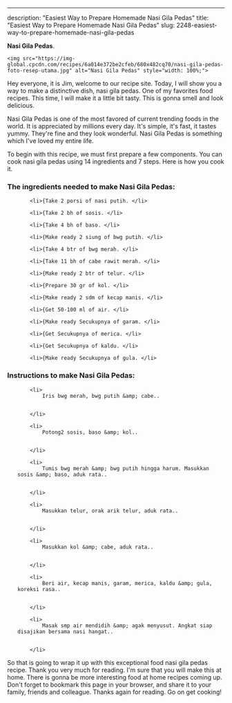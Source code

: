 ---
description: "Easiest Way to Prepare Homemade Nasi Gila Pedas"
title: "Easiest Way to Prepare Homemade Nasi Gila Pedas"
slug: 2248-easiest-way-to-prepare-homemade-nasi-gila-pedas

<p>
	<strong>Nasi Gila Pedas</strong>. 
	
</p>
<p>
	
	<img src="https://img-global.cpcdn.com/recipes/6a014e372be2cfeb/680x482cq70/nasi-gila-pedas-foto-resep-utama.jpg" alt="Nasi Gila Pedas" style="width: 100%;">
	
	
</p>
<p>
	Hey everyone, it is Jim, welcome to our recipe site. Today, I will show you a way to make a distinctive dish, nasi gila pedas. One of my favorites food recipes. This time, I will make it a little bit tasty. This is gonna smell and look delicious.
</p>
	
<p>
	Nasi Gila Pedas is one of the most favored of current trending foods in the world. It is appreciated by millions every day. It's simple, it's fast, it tastes yummy. They're fine and they look wonderful. Nasi Gila Pedas is something which I've loved my entire life.
</p>
<p>
	
</p>

<p>
To begin with this recipe, we must first prepare a few components. You can cook nasi gila pedas using 14 ingredients and 7 steps. Here is how you cook it.
</p>

<h3>The ingredients needed to make Nasi Gila Pedas:</h3>

<ol>
	
		<li>{Take 2 porsi of nasi putih. </li>
	
		<li>{Take 2 bh of sosis. </li>
	
		<li>{Take 4 bh of baso. </li>
	
		<li>{Make ready 2 siung of bwg putih. </li>
	
		<li>{Take 4 btr of bwg merah. </li>
	
		<li>{Take 11 bh of cabe rawit merah. </li>
	
		<li>{Make ready 2 btr of telur. </li>
	
		<li>{Prepare 30 gr of kol. </li>
	
		<li>{Make ready 2 sdm of kecap manis. </li>
	
		<li>{Get 50-100 ml of air. </li>
	
		<li>{Make ready Secukupnya of garam. </li>
	
		<li>{Get Secukupnya of merica. </li>
	
		<li>{Get Secukupnya of kaldu. </li>
	
		<li>{Make ready Secukupnya of gula. </li>
	
</ol>
<p>
	
</p>

<h3>Instructions to make Nasi Gila Pedas:</h3>

<ol>
	
		<li>
			Iris bwg merah, bwg putih &amp; cabe..
			
			
		</li>
	
		<li>
			Potong2 sosis, baso &amp; kol..
			
			
		</li>
	
		<li>
			Tumis bwg merah &amp; bwg putih hingga harum. Masukkan sosis &amp; baso, aduk rata..
			
			
		</li>
	
		<li>
			Masukkan telur, orak arik telur, aduk rata..
			
			
		</li>
	
		<li>
			Masukkan kol &amp; cabe, aduk rata..
			
			
		</li>
	
		<li>
			Beri air, kecap manis, garam, merica, kaldu &amp; gula, koreksi rasa..
			
			
		</li>
	
		<li>
			Masak smp air mendidih &amp; agak menyusut. Angkat siap disajikan bersama nasi hangat..
			
			
		</li>
	
</ol>

<p>
	
</p>

<p>
	So that is going to wrap it up with this exceptional food nasi gila pedas recipe. Thank you very much for reading. I'm sure that you will make this at home. There is gonna be more interesting food at home recipes coming up. Don't forget to bookmark this page in your browser, and share it to your family, friends and colleague. Thanks again for reading. Go on get cooking!
</p>

